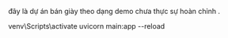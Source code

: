 đây là dự án bán giày theo dạng demo chưa thực sự hoàn chỉnh .

venv\Scripts\activate
uvicorn main:app --reload
